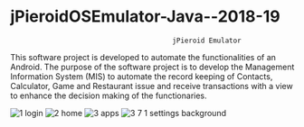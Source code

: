 # jPieroidOSEmulator-Java--2018-19

                                            jPieroid Emulator
This software project is developed to automate the functionalities of an Android.                     The purpose of the software project is to develop the Management Information System (MIS) to automate the record keeping of Contacts, Calculator, Game and Restaurant issue and receive transactions with a view to enhance the decision making of the functionaries. 


![1 login](https://user-images.githubusercontent.com/55031190/95687405-1888ba80-0c21-11eb-8d06-8b9bd8575fdf.jpg)
![2 home](https://user-images.githubusercontent.com/55031190/95687410-21798c00-0c21-11eb-8a68-141456f76ac6.jpg)
![3 apps](https://user-images.githubusercontent.com/55031190/95687415-26d6d680-0c21-11eb-9607-1819aa3d0f2d.jpg)
![3 7 1 settings background](https://user-images.githubusercontent.com/55031190/95687494-8503b980-0c21-11eb-80e4-eb097160bef4.jpg)
